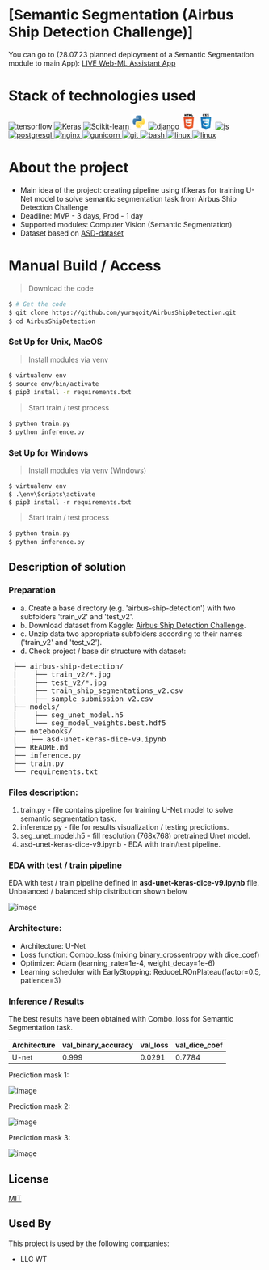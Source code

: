 # [Semantic Segmentation (Airbus Ship Detection Challenge)]

You can go to (28.07.23 planned deployment of a Semantic Segmentation module to main App):
<a href='https://webmlassistantteam2-production.up.railway.app/' target="_blank">LIVE Web-ML Assistant App</a>

# Stack of technologies used
<a href="https://www.tensorflow.org/" target="_blank" rel="noreferrer"> <img src="https://www.vectorlogo.zone/logos/tensorflow/tensorflow-icon.svg" alt="tensorflow" width="30" height="30"/> </a>
<a href="https://keras.io/" target="_blank" rel="noreferrer"> <img src="https://upload.wikimedia.org/wikipedia/commons/thumb/a/ae/Keras_logo.svg/512px-Keras_logo.svg.png?20200317115153" alt="Keras" width="30" height="30"/> </a>
<a href="https://scikit-learn.org/" target="_blank" rel="noreferrer"> <img src="https://upload.wikimedia.org/wikipedia/commons/0/05/Scikit_learn_logo_small.svg" alt="Scikit-learn" width="30" height="30"/> </a>
<a href="https://www.python.org" target="_blank" rel="noreferrer"> <img src="https://raw.githubusercontent.com/devicons/devicon/master/icons/python/python-original.svg" alt="python" width="30" height="30"/> </a> 
<a href="https://www.djangoproject.com" target="_blank" rel="noreferrer"> <img src="https://www.vectorlogo.zone/logos/djangoproject/djangoproject-icon.svg" alt="django" width="30" height="30"/> </a> 
<a href="https://www.w3.org/html/" target="_blank" rel="noreferrer"> <img src="https://raw.githubusercontent.com/devicons/devicon/master/icons/html5/html5-original-wordmark.svg" alt="html5" width="30" height="30"/> </a> 
<a href="https://www.w3schools.com/css/" target="_blank" rel="noreferrer"> <img src="https://raw.githubusercontent.com/devicons/devicon/master/icons/css3/css3-original-wordmark.svg" alt="css3" width="30" height="30"/> </a>
<a href="https://www.w3schools.com/js/" target="_blank" rel="noreferrer"> <img src="https://www.vectorlogo.zone/logos/javascript/javascript-icon.svg" alt="js" width="30" height="30"/> </a>
<a href="https://www.postgresql.org/" target="_blank" rel="noreferrer"> <img src="https://www.vectorlogo.zone/logos/postgresql/postgresql-icon.svg" alt="postgresql" width="30" height="30"/> </a>
<a href="http://nginx.org/" target="_blank" rel="noreferrer"> <img src="https://www.vectorlogo.zone/logos/nginx/nginx-icon.svg" alt="nginx" width="30" height="30"/> </a>
<a href="https://gunicorn.org/" target="_blank" rel="noreferrer"> <img src="https://www.vectorlogo.zone/logos/gunicorn/gunicorn-icon.svg" alt="gunicorn" width="30" height="30"/> </a>
<a href="https://git-scm.com/" target="_blank" rel="noreferrer"> <img src="https://www.vectorlogo.zone/logos/git-scm/git-scm-icon.svg" alt="git" width="30" height="30"/> </a>
<a href="https://www.w3schools.io/terminal/bash-tutorials/" target="_blank" rel="noreferrer"> <img src="https://www.vectorlogo.zone/logos/gnu_bash/gnu_bash-icon.svg" alt="bash" width="30" height="30"/> </a>
<a href="https://www.linux.org/" target="_blank" rel="noreferrer"> <img src="https://www.vectorlogo.zone/logos/linux/linux-icon.svg" alt="linux" width="30" height="30"/> </a>
<a href="https://getbootstrap.com/" target="_blank" rel="noreferrer"> <img src="https://www.vectorlogo.zone/logos/getbootstrap/getbootstrap-icon.svg" alt="linux" width="30" height="30"/> </a>

# About the project

- Main idea of the project: creating pipeline using tf.keras for training U-Net model to solve semantic segmentation task from Airbus Ship Detection Challenge
- Deadline: MVP - 3 days, Prod - 1 day
- Supported modules: Computer Vision (Semantic Segmentation)
- Dataset based on [ASD-dataset](https://www.kaggle.com/c/airbus-ship-detection/data)

# Manual Build / Access

> Download the code 

```bash
$ # Get the code
$ git clone https://github.com/yuragoit/AirbusShipDetection.git
$ cd AirbusShipDetection
```

### Set Up for Unix, MacOS

> Install modules via venv  

```bash
$ virtualenv env
$ source env/bin/activate
$ pip3 install -r requirements.txt
```

> Start train / test process

```bash
$ python train.py
$ python inference.py
```

### Set Up for Windows

> Install modules via venv (Windows) 

```
$ virtualenv env
$ .\env\Scripts\activate
$ pip3 install -r requirements.txt
```

> Start train / test process

```bash
$ python train.py
$ python inference.py
```

## Description of solution
### Preparation

* a. Create a base directory (e.g. 'airbus-ship-detection') with two subfolders 'train_v2' and 'test_v2'.
* b. Download dataset from Kaggle: [Airbus Ship Detection Challenge](https://www.kaggle.com/competitions/airbus-ship-detection/data). 
* c. Unzip data two appropriate subfolders according to their names ('train_v2' and 'test_v2').
* d. Check project / base dir structure with dataset:
<pre>
 ├── airbus-ship-detection/
 |    ├── train_v2/*.jpg
 |    ├── test_v2/*.jpg
 |    ├── train_ship_segmentations_v2.csv
 |    ├── sample_submission_v2.csv
 ├── models/
 |    ├── seg_unet_model.h5
 |    └── seg_model_weights.best.hdf5
 ├── notebooks/
 |   ├── asd-unet-keras-dice-v9.ipynb
 ├── README.md
 ├── inference.py
 ├── train.py
 └── requirements.txt
</pre>

### Files description:

1. train.py - file contains pipeline for training U-Net model to solve semantic segmentation task.
2. inference.py - file for results visualization / testing predictions.
3. seg_unet_model.h5 - fill resolution (768x768) pretrained Unet model.
4. asd-unet-keras-dice-v9.ipynb - EDA with train/test pipeline.

### EDA with test / train pipeline
EDA with test / train pipeline defined in **asd-unet-keras-dice-v9.ipynb** file.
Unbalanced / balanced ship distribution shown below

![image](https://github.com/yuragoit/webMLAssistantTeam2/assets/101989870/915a58dc-83ba-4907-af23-01f4e81b06ec)


### Architecture:

 - Architecture: U-Net
 - Loss function: Combo_loss (mixing binary_crossentropy with dice_coef)
 - Optimizer: Adam (learning_rate=1e-4, weight_decay=1e-6)
 - Learning scheduler with EarlyStopping: ReduceLROnPlateau(factor=0.5, patience=3)
 
### Inference / Results
 
The best results have been obtained with Combo_loss for Semantic Segmentation task.

| Architecture | val_binary_accuracy | val_loss  | val_dice_coef |
|--------------|---------------------|-----------|---------------|
| U-net        | 0.999               | 0.0291    | 0.7784        |

Prediction mask 1:

![image](https://github.com/yuragoit/webMLAssistantTeam2/assets/101989870/f29a3275-3b9f-41a0-b10e-db72588f8dff)
 
Prediction mask 2: 

![image](https://github.com/yuragoit/webMLAssistantTeam2/assets/101989870/3d0a0750-872a-43aa-99e7-d90cfda90c24)
 
Prediction mask 3: 

![image](https://github.com/yuragoit/webMLAssistantTeam2/assets/101989870/83e419d4-cc47-4db8-a41a-91b896d650d4)

## License

[MIT](https://choosealicense.com/licenses/mit/)

## Used By

This project is used by the following companies:

- LLC WT


